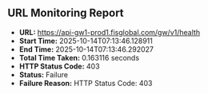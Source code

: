 ## URL Monitoring Report

- **URL:** https://api-gw1-prod1.fisglobal.com/gw/v1/health
- **Start Time:** 2025-10-14T07:13:46.128911
- **End Time:** 2025-10-14T07:13:46.292027
- **Total Time Taken:** 0.163116 seconds
- **HTTP Status Code:** 403
- **Status:** Failure
- **Failure Reason:** HTTP Status Code: 403
